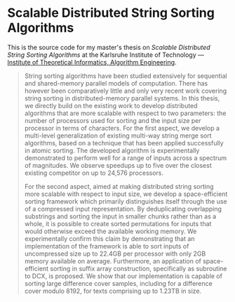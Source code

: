 # Scalable Distributed String Sorting Algorithms

This is the source code for my master's thesis on _Scalable Distributed String Sorting Algorithms_ at
the Karlsruhe Institute of Technology — [Institute of Theoretical Informatics, Algorithm Engineering](https://algo2.iti.kit.edu/).

> String sorting algorithms have been studied extensively for sequential and shared-memory parallel
>     models of computation.
> There has however been comparatively little and only very recent work covering string sorting in
>     distributed-memory parallel systems.
> In this thesis, we directly build on the existing work to develop distributed algorithms that are
>     more scalable with respect to two parameters: the number of processors used for sorting and the
>     input size per processor in terms of characters.
> For the first aspect, we develop a multi-level generalization of existing multi-way string merge
>     sort algorithms, based on a technique that has been applied successfully in atomic sorting.
> The developed algorithm is experimentally demonstrated to perform well for a range of inputs across
>     a spectrum of magnitudes.
> We observe speedups up to five over the closest existing competitor on up to 24,576
>     processors.
> 
> For the second aspect, aimed at making distributed string sorting more scalable with respect to
>     input size, we develop a space-efficient sorting framework which primarily distinguishes itself
>     through the use of a compressed input representation.
> By deduplicating overlapping substrings and sorting the input in smaller chunks rather than as a
>     whole, it is possible to create sorted permutations for inputs that would otherwise exceed the
>     available working memory.
> We experimentally confirm this claim by demonstrating that an implementation of the framework is
>     able to sort inputs of uncompressed size up to 22.4GB per processor with only
>     2GB memory available on average.
> Furthermore, an application of space-efficient sorting in suffix array construction, specifically
>     as subroutine to DCX, is proposed.
> We show that our implementation is capable of sorting large difference cover samples, including for
>     a difference cover modulo 8192, for texts comprising up to 1.23TB in size.
